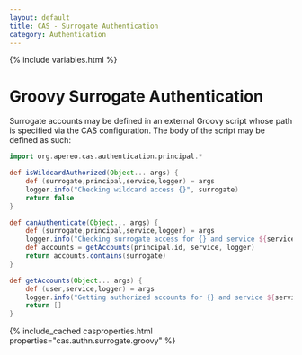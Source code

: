```yaml
---
layout: default
title: CAS - Surrogate Authentication
category: Authentication
---
```

{% include variables.html %}

# Groovy Surrogate Authentication

Surrogate accounts may be defined in an external Groovy script whose path is 
specified via the CAS configuration. The body of the script may be defined as such:
       
```groovy
import org.apereo.cas.authentication.principal.*

def isWildcardAuthorized(Object... args) {
    def (surrogate,principal,service,logger) = args
    logger.info("Checking wildcard access {}", surrogate)
    return false
}

def canAuthenticate(Object... args) {
    def (surrogate,principal,service,logger) = args
    logger.info("Checking surrogate access for {} and service ${service?.id}", surrogate)
    def accounts = getAccounts(principal.id, service, logger)
    return accounts.contains(surrogate)
}

def getAccounts(Object... args) {
    def (user,service,logger) = args
    logger.info("Getting authorized accounts for {} and service ${service?.id}", user)
    return []
}
```

{% include_cached casproperties.html properties="cas.authn.surrogate.groovy" %}
